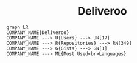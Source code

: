 <h1 align="center">Deliveroo</h1>

```mermaid
graph LR
COMPANY_NAME{Deliveroo}
COMPANY_NAME ---> U{Users} ---> UN[17]
COMPANY_NAME ---> R{Repositories} ---> RN[349]
COMPANY_NAME ---> G{Gists} ---> GN[1]
COMPANY_NAME ---> ML{Most Used<br>Languages}
```
